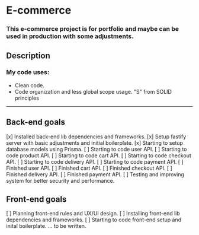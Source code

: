 # E-commerce
### This e-commerce project is for portfolio and maybe can be used in production with some adjustments.
## Description
### My code uses:
- Clean code.
- Code organization and less global scope usage.
"S" from SOLID principles
----------
## Back-end goals
[x] Installed back-end lib dependencies and frameworks.
[x] Setup fastify server with basic adjustments and initial boilerplate.
[x] Starting to setup database models using Prisma.
[ ] Starting to code user API.
[ ] Starting to code product API.
[ ] Starting to code cart API.
[ ] Starting to code checkout API.
[ ] Starting to code delivery API. 
[ ] Starting to code payment API.
[ ] Finished user API.
[ ] Finished cart API.
[ ] Finished checkout API.
[ ] Finished delivery API.
[ ] Finished payment API.
[ ] Testing and improving system for better security and performance.

## Front-end goals

[ ] Planning front-end rules and UX/UI design.
[ ] Installing front-end lib dependencies and frameworks.
[ ] Starting to code front-end setup and inital boilerplate.
... to be written.